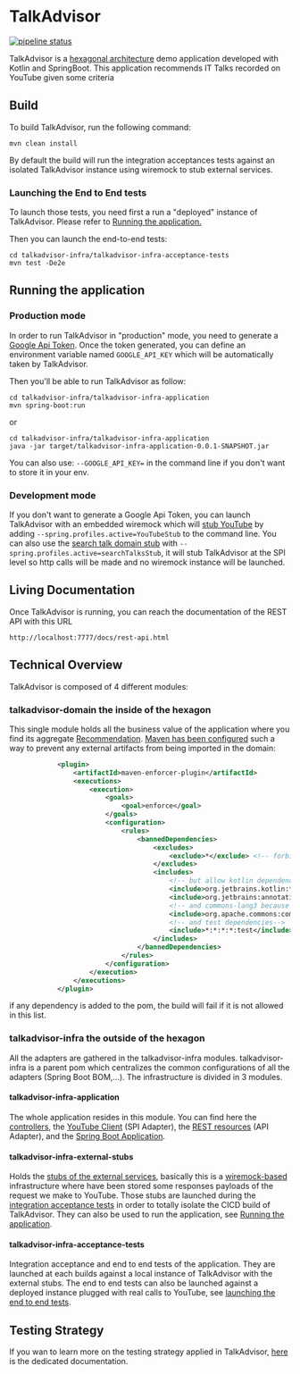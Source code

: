 # TalkAdvisor
[![pipeline status](https://gitlab.com/crafts-records/talkadvisor/talkadvisor-back/badges/master/pipeline.svg)](https://gitlab.com/crafts-records/talkadvisor/talkadvisor-back/commits/master)

TalkAdvisor is a [hexagonal architecture](https://beyondxscratch.com/2017/08/19/decoupling-your-technical-code-from-your-business-logic-with-the-hexagonal-architecture-hexarch) demo application developed with Kotlin and SpringBoot.
This application recommends IT Talks recorded on YouTube given some criteria

## Build

To build TalkAdvisor, run the following command:
```
mvn clean install
```
By default the build will run the integration acceptances tests against an isolated TalkAdvisor instance using wiremock to 
stub external services.

### Launching the End to End tests
To launch those tests, you need first a run a "deployed" instance of TalkAdvisor. Please refer to [Running the application.](#running-the-application)

Then you can launch the end-to-end tests:
```
cd talkadvisor-infra/talkadvisor-infra-acceptance-tests
mvn test -De2e
```

## Running the application
### Production mode
In order to run TalkAdvisor in "production" mode, you need to generate a [Google Api Token](https://developers.google.com/youtube/registering_an_application).
Once the token generated, you can define an environment variable named ``GOOGLE_API_KEY`` which will be automatically taken by TalkAdvisor.

Then you'll be able to run TalkAdvisor as follow:
```
cd talkadvisor-infra/talkadvisor-infra-application
mvn spring-boot:run
``` 
or
```
cd talkadvisor-infra/talkadvisor-infra-application
java -jar target/talkadvisor-infra-application-0.0.1-SNAPSHOT.jar
``` 

You can also use: ``--GOOGLE_API_KEY=`` in the command line if you don't want to store it in your env.

### Development mode
If you don't want to generate a Google Api Token, you can launch TalkAdvisor with an embedded wiremock which will [stub YouTube](https://gitlab.com/crafts-records/talkadvisor/talkadvisor-back/blob/master/talkadvisor-infra/talkadvisor-infra-external-stubs/src/main/kotlin/org/craftsrecords/talkadvisor/infra/externalstubs/ExternalStubsApplicationInitializer.kt``````) by adding ``--spring.profiles.active=YouTubeStub`` to the command line.
You can also use the [search talk domain stub](https://gitlab.com/crafts-records/talkadvisor/talkadvisor-back/blob/master/talkadvisor-domain/src/main/kotlin/org/craftsrecords/talkadvisor/recommendation/spi/stubs/HardCodedTalksSearcher.kt) with ``--spring.profiles.active=searchTalksStub``, it will stub TalkAdvisor at the SPI level so http calls will be made and no wiremock instance will be launched.

## Living Documentation

Once TalkAdvisor is running, you can reach the documentation of the REST API with this URL

```
http://localhost:7777/docs/rest-api.html
```

## Technical Overview

TalkAdvisor is composed of 4 different modules:

### talkadvisor-domain the inside of the hexagon

This single module holds all the business value of the application where you find its aggregate [Recommendation](https://gitlab.com/crafts-records/talkadvisor/talkadvisor-back/blob/master/talkadvisor-domain/src/main/kotlin/org/craftsrecords/talkadvisor/recommendation/Recommendation.kt).
[Maven has been configured](https://gitlab.com/crafts-records/talkadvisor/talkadvisor-back/blob/master/talkadvisor-domain/pom.xml) such a way to prevent any external artifacts from being imported in the domain:

```xml
            <plugin>
                <artifactId>maven-enforcer-plugin</artifactId>
                <executions>
                    <execution>
                        <goals>
                            <goal>enforce</goal>
                        </goals>
                        <configuration>
                            <rules>
                                <bannedDependencies>
                                    <excludes>
                                        <exclude>*</exclude> <!-- forbids non domain dependencies -->
                                    </excludes>
                                    <includes>
                                        <!-- but allow kotlin dependencies-->
                                        <include>org.jetbrains.kotlin:*</include>
                                        <include>org.jetbrains:annotations</include>
                                        <!-- and commons-lang3 because we don't want to make the wheel again -->
                                        <include>org.apache.commons:commons-lang3</include>
                                        <!-- and test dependencies-->
                                        <include>*:*:*:*:test</include>
                                    </includes>
                                </bannedDependencies>
                            </rules>
                        </configuration>
                    </execution>
                </executions>
            </plugin>
```

if any dependency is added to the pom, the build will fail if it is not allowed in this list.

### talkadvisor-infra the outside of the hexagon

All the adapters are gathered in the talkadvisor-infra modules. talkadvisor-infra is a parent pom which centralizes the common configurations of all the adapters (Spring Boot BOM,...).
The infrastructure is divided in 3 modules.

#### talkadvisor-infra-application

The whole application resides in this module. You can find here the [controllers](https://gitlab.com/crafts-records/talkadvisor/talkadvisor-back/tree/master/talkadvisor-infra/talkadvisor-infra-application/src/main/kotlin/org/craftsrecords/talkadvisor/infra/controller), 
the [YouTube Client](https://gitlab.com/crafts-records/talkadvisor/talkadvisor-back/tree/master/talkadvisor-infra/talkadvisor-infra-application/src/main/kotlin/org/craftsrecords/talkadvisor/infra/youtube) (SPI Adapter),
the [REST resources](https://gitlab.com/crafts-records/talkadvisor/talkadvisor-back/tree/master/talkadvisor-infra/talkadvisor-infra-application/src/main/kotlin/org/craftsrecords/talkadvisor/infra/resources) (API Adapter), 
and the [Spring Boot Application](https://gitlab.com/crafts-records/talkadvisor/talkadvisor-back/blob/master/talkadvisor-infra/talkadvisor-infra-application/src/main/kotlin/org/craftsrecords/talkadvisor/infra/TalkAdvisorApplication.kt).

#### talkadvisor-infra-external-stubs

Holds the [stubs of the external services](https://gitlab.com/crafts-records/talkadvisor/talkadvisor-back/blob/master/talkadvisor-infra/talkadvisor-infra-external-stubs/src/main/kotlin/org/craftsrecords/talkadvisor/infra/externalstubs/ExternalStubsApplicationInitializer.kt), basically this is a [wiremock-based](http://wiremock.org/docs/) infrastructure where have been stored some responses payloads of the request we make to YouTube.
Those stubs are launched during the [integration acceptance tests](#talkadvisor-infra-acceptance-tests) in order to totally isolate the CICD build of TalkAdvisor.
They can also be used to run the application, see [Running the application](#running-the-application).

#### talkadvisor-infra-acceptance-tests

Integration acceptance and end to end tests of the application. They are launched at each builds against a local instance of TalkAdvisor with the external stubs.
The end to end tests can also be launched against a deployed instance plugged with real calls to YouTube, see [launching the end to end tests](#launching-the-end-to-end-tests).

## Testing Strategy

If you wan to learn more on the testing strategy applied in TalkAdvisor, [here](TestingStrategy.md) is the dedicated documentation.